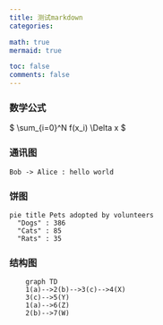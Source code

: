 ```yaml
---
title: 测试markdown
categories: 

math: true
mermaid: true

toc: false
comments: false
---
```



### 数学公式
$ \sum_{i=0}^N f(x_i) \Delta x $


### 通讯图
```mermaid
Bob -> Alice : hello world
```

### 饼图
```mermaid
pie title Pets adopted by volunteers
  "Dogs" : 386
  "Cats" : 85
  "Rats" : 35
```

### 结构图
```mermaid
    graph TD
    1(a)-->2(b)-->3(c)-->4(X)
    3(c)-->5(Y)
    1(a)-->6(Z)
    2(b)-->7(W)
```
